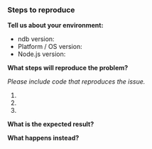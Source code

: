 <!--
For issues, feature requests, or setup troubles with ndb, file an issue right here!
-->

### Steps to reproduce

**Tell us about your environment:**

* ndb version:
* Platform / OS version:
* Node.js version:

**What steps will reproduce the problem?**

_Please include code that reproduces the issue._

1.
2.
3.

**What is the expected result?**


**What happens instead?**
